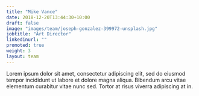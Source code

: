 ```yaml
---
title: "Mike Vance"
date: 2018-12-20T13:44:30+10:00
draft: false
image: "images/team/joseph-gonzalez-399972-unsplash.jpg"
jobtitle: "Art Director"
linkedinurl: ""
promoted: true
weight: 3
layout: team
---
```


Lorem ipsum dolor sit amet, consectetur adipiscing elit, sed do eiusmod tempor incididunt ut labore et dolore magna aliqua. Bibendum arcu vitae elementum curabitur vitae nunc sed. Tortor at risus viverra adipiscing at in.
